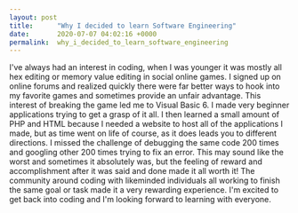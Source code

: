 ```yaml
---
layout: post
title:      "Why I decided to learn Software Engineering"
date:       2020-07-07 04:02:16 +0000
permalink:  why_i_decided_to_learn_software_engineering
---
```


I've always had an interest in coding, when I was younger it was mostly all hex editing or memory value editing in social online games. I signed up on online forums and realized quickly there were far better ways to hook into my favorite games and sometimes provide an unfair advantage. This interest of breaking the game led me to Visual Basic 6. I made very beginner applications trying to get a grasp of it all. I then learned a small amount of PHP and HTML because I needed a website to host all of the applications I made, but as time went on life of course, as it does leads you to different directions. I missed the challenge of debugging the same code 200 times and googling other 200 times trying to fix an error. This may sound like the worst and sometimes it absolutely was, but the feeling of reward and accomplishment after it was said and done made it all worth it! The community around coding with likeminded individuals all working to finish the same goal or task made it a very rewarding experience.
I'm excited to get back into coding and I'm looking forward to learning with everyone.
